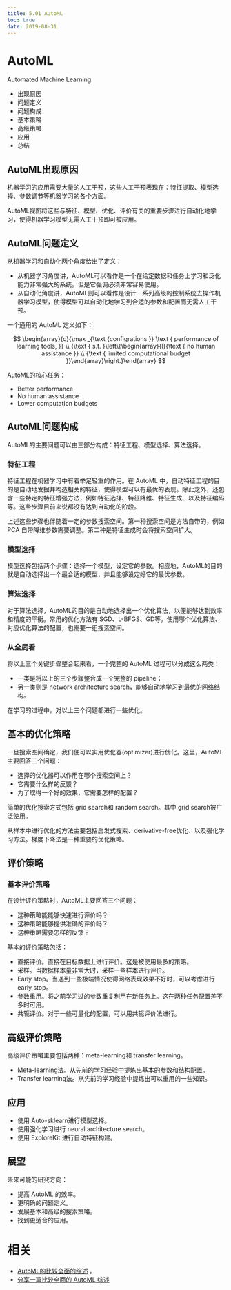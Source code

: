 ```yaml
---
title: 5.01 AutoML
toc: true
date: 2019-08-31
---
```

# AutoML


Automated Machine Learning

- 出现原因
- 问题定义
- 问题构成
- 基本策略
- 高级策略
- 应用
- 总结


## AutoML出现原因

机器学习的应用需要大量的人工干预，这些人工干预表现在：特征提取、模型选择、参数调节等机器学习的各个方面。

AutoML视图将这些与特征、模型、优化、评价有关的重要步骤进行自动化地学习，使得机器学习模型无需人工干预即可被应用。

## AutoML问题定义

从机器学习和自动化两个角度给出了定义：

- 从机器学习角度讲，AutoML可以看作是一个在给定数据和任务上学习和泛化能力非常强大的系统。但是它强调必须非常容易使用。
- 从自动化角度讲，AutoML则可以看作是设计一系列高级的控制系统去操作机器学习模型，使得模型可以自动化地学习到合适的参数和配置而无需人工干预。

一个通用的 AutoML 定义如下：

$$
\begin{array}{c}{\max _{\text {configrations }} \text { performance of learning tools, }} \\ {\text { s.t. }\left\{\begin{array}{l}{\text { no human assistance }} \\ {\text { limited computational budget }}\end{array}\right.}\end{array}
$$


AutoML的核心任务：

- Better performance
- No human assistance
- Lower computation budgets

## AutoML问题构成

AutoML的主要问题可以由三部分构成：特征工程、模型选择、算法选择。

### 特征工程

特征工程在机器学习中有着举足轻重的作用。在 AutoML 中，自动特征工程的目的是自动地发掘并构造相关的特征，使得模型可以有最优的表现。除此之外，还包含一些特定的特征增强方法，例如特征选择、特征降维、特征生成、以及特征编码等。这些步骤目前来说都没有达到自动化的阶段。

上述这些步骤也伴随着一定的参数搜索空间。第一种搜索空间是方法自带的，例如 PCA 自带降维参数需要调整。第二种是特征生成时会将搜索空间扩大。

### 模型选择

模型选择包括两个步骤：选择一个模型，设定它的参数。相应地，AutoML的目的就是自动选择出一个最合适的模型，并且能够设定好它的最优参数。

### 算法选择

对于算法选择，AutoML的目的是自动地选择出一个优化算法，以便能够达到效率和精度的平衡。常用的优化方法有 SGD、L-BFGS、GD等。使用哪个优化算法、对应优化算法的配置，也需要一组搜索空间。

### 从全局看

将以上三个关键步骤整合起来看，一个完整的 AutoML 过程可以分成这么两类：

- 一类是将以上的三个步骤整合成一个完整的 pipeline；
- 另一类则是 network architecture search，能够自动地学习到最优的网络结构。

在学习的过程中，对以上三个问题都进行一些优化。

## 基本的优化策略

一旦搜索空间确定，我们便可以实用优化器(optimizer)进行优化。这里，AutoML主要回答三个问题：

- 选择的优化器可以作用在哪个搜索空间上？
- 它需要什么样的反馈？
- 为了取得一个好的效果，它需要怎样的配置？

简单的优化搜索方式包括 grid search和 random search。其中 grid search被广泛使用。

从样本中进行优化的方法主要包括启发式搜索、derivative-free优化、以及强化学习方法。梯度下降法是一种重要的优化策略。

## 评价策略

### 基本评价策略

在设计评价策略时，AutoML主要回答三个问题：

- 这种策略能能够快速进行评价吗？
- 这种策略能够提供准确的评价吗？
- 这种策略需要怎样的反馈？

基本的评价策略包括：

- 直接评价。直接在目标数据上进行评价。这是被使用最多的策略。
- 采样。当数据样本量非常大时，采样一些样本进行评价。
- Early stop。当遇到一些极端情况使得网络表现效果不好时，可以考虑进行 early stop。
- 参数重用。将之前学习过的参数重复利用在新任务上。这在两种任务配置差不多时可用。
- 共轭评价。对于一些可量化的配置，可以用共轭评价法进行。

## 高级评价策略

高级评价策略主要包括两种：meta-learning和 transfer learning。

- Meta-learning法。从先前的学习经验中提炼出基本的参数和结构配置。
- Transfer learning法。从先前的学习经验中提炼出可以重用的一些知识。

## 应用

- 使用 Auto-sklearn进行模型选择。
- 使用强化学习进行 neural architecture search。
- 使用 ExploreKit 进行自动特征构建。

## 展望

未来可能的研究方向：

- 提高 AutoML 的效率。
- 更明确的问题定义。
- 发展基本和高级的搜索策略。
- 找到更适合的应用。



# 相关

- [AutoML的比较全面的综述](https://arxiv.org/abs/1810.13306) 。
- [分享一篇比较全面的 AutoML 综述](https://zhuanlan.zhihu.com/p/48642938)
